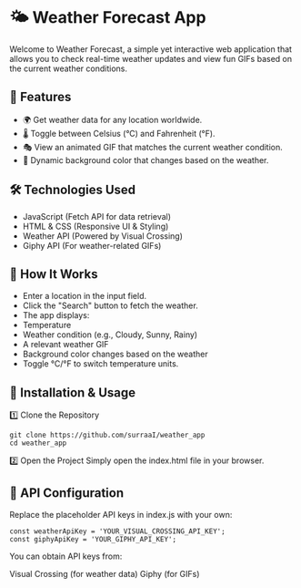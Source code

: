 # 🌤️ Weather Forecast App
Welcome to Weather Forecast, a simple yet interactive web application that allows you to check real-time weather updates and view fun GIFs based on the current weather conditions.

## 🚀 Features
- 🌍 Get weather data for any location worldwide.
- 🌡️ Toggle between Celsius (°C) and Fahrenheit (°F).
- 🎭 View an animated GIF that matches the current weather condition.
- 🎨 Dynamic background color that changes based on the weather.

## 🛠️ Technologies Used
- JavaScript (Fetch API for data retrieval)
- HTML & CSS (Responsive UI & Styling)
- Weather API (Powered by Visual Crossing)
- Giphy API (For weather-related GIFs)

## 🎯 How It Works
- Enter a location in the input field.
- Click the "Search" button to fetch the weather.
- The app displays:
 - Temperature
 - Weather condition (e.g., Cloudy, Sunny, Rainy)
 - A relevant weather GIF
 - Background color changes based on the weather
- Toggle °C/°F to switch temperature units.
## 🔧 Installation & Usage
1️⃣ Clone the Repository

```
git clone https://github.com/surraaI/weather_app
cd weather_app
```

2️⃣ Open the Project
Simply open the index.html file in your browser.

## 📌 API Configuration
Replace the placeholder API keys in index.js with your own:

```
const weatherApiKey = 'YOUR_VISUAL_CROSSING_API_KEY';
const giphyApiKey = 'YOUR_GIPHY_API_KEY';
```
You can obtain API keys from:

Visual Crossing (for weather data)
Giphy (for GIFs)

